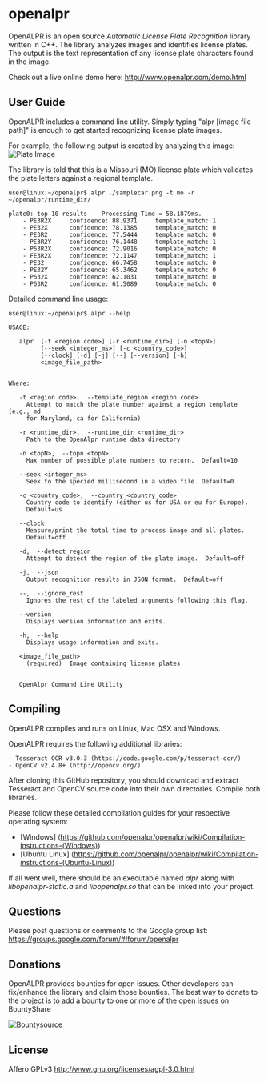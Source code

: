 openalpr
========

OpenALPR is an open source *Automatic License Plate Recognition* library written in C++.  The library analyzes images and identifies license plates.  The output is the text representation of any license plate characters found in the image.

Check out a live online demo here: http://www.openalpr.com/demo.html

User Guide
-----------


OpenALPR includes a command line utility.  Simply typing "alpr [image file path]" is enough to get started recognizing license plate images.

For example, the following output is created by analyzing this image:
![Plate Image](http://www.openalpr.com/images/demoscreenshots/plate3.png "Input image")


The library is told that this is a Missouri (MO) license plate which validates the plate letters against a regional template.

```
user@linux:~/openalpr$ alpr ./samplecar.png -t mo -r ~/openalpr/runtime_dir/

plate0: top 10 results -- Processing Time = 58.1879ms.
    - PE3R2X     confidence: 88.9371	 template_match: 1
    - PE32X      confidence: 78.1385	 template_match: 0
    - PE3R2      confidence: 77.5444	 template_match: 0
    - PE3R2Y     confidence: 76.1448	 template_match: 1
    - P63R2X     confidence: 72.9016	 template_match: 0
    - FE3R2X     confidence: 72.1147	 template_match: 1
    - PE32       confidence: 66.7458	 template_match: 0
    - PE32Y      confidence: 65.3462	 template_match: 0
    - P632X      confidence: 62.1031	 template_match: 0
    - P63R2      confidence: 61.5089	 template_match: 0

```

Detailed command line usage:

```
user@linux:~/openalpr$ alpr --help

USAGE:

   alpr  [-t <region code>] [-r <runtime_dir>] [-n <topN>]
         [--seek <integer_ms>] [-c <country_code>]
         [--clock] [-d] [-j] [--] [--version] [-h]
         <image_file_path>


Where:

   -t <region code>,  --template_region <region code>
     Attempt to match the plate number against a region template (e.g., md
     for Maryland, ca for California)

   -r <runtime_dir>,  --runtime_dir <runtime_dir>
     Path to the OpenAlpr runtime data directory

   -n <topN>,  --topn <topN>
     Max number of possible plate numbers to return.  Default=10

   --seek <integer_ms>
     Seek to the specied millisecond in a video file. Default=0

   -c <country_code>,  --country <country_code>
     Country code to identify (either us for USA or eu for Europe).
     Default=us

   --clock
     Measure/print the total time to process image and all plates.
     Default=off

   -d,  --detect_region
     Attempt to detect the region of the plate image.  Default=off

   -j,  --json
     Output recognition results in JSON format.  Default=off

   --,  --ignore_rest
     Ignores the rest of the labeled arguments following this flag.

   --version
     Displays version information and exits.

   -h,  --help
     Displays usage information and exits.

   <image_file_path>
     (required)  Image containing license plates


   OpenAlpr Command Line Utility
```


Compiling
-----------

OpenALPR compiles and runs on Linux, Mac OSX and Windows.

OpenALPR requires the following additional libraries:

    - Tesseract OCR v3.0.3 (https://code.google.com/p/tesseract-ocr/)
    - OpenCV v2.4.8+ (http://opencv.org/)

After cloning this GitHub repository, you should download and extract Tesseract and OpenCV source code into their own directories.  Compile both libraries.

Please follow these detailed compilation guides for your respective operating system:

* [Windows] (https://github.com/openalpr/openalpr/wiki/Compilation-instructions-(Windows))
* [Ubuntu Linux] (https://github.com/openalpr/openalpr/wiki/Compilation-instructions-(Ubuntu-Linux))

If all went well, there should be an executable named *alpr* along with *libopenalpr-static.a* and *libopenalpr.so* that can be linked into your project.


Questions
---------
Please post questions or comments to the Google group list: https://groups.google.com/forum/#!forum/openalpr

Donations
---------
OpenALPR provides bounties for open issues.  Other developers can fix/enhance the library and claim those bounties.  The best way to donate to the project is to add a bounty to one or more of the open issues on BountyShare

[![Bountysource](https://www.bountysource.com/badge/team?team_id=830&style=bounties_received)](https://www.bountysource.com/teams/openalpr/issues?utm_source=OpenALPR&utm_medium=shield&utm_campaign=bounties_received)


License
-------

Affero GPLv3
http://www.gnu.org/licenses/agpl-3.0.html
